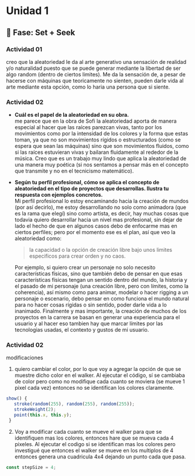 # Unidad 1

## 🔎 Fase: Set + Seek

### Actividad 01
creo que la aleatoriedad le da al arte generativo una sensación de realidad y/o naturalidad puesto que se puede generar mediante la libertad de ser algo random (dentro de ciertos limites). Me da la sensación de, a pesar de hacerse con máquinas que teoricamente no sienten, pueden darle vida al arte mediante esta opción, como lo haria una persona que si siente. 

### Actividad 02

* **Cuál es el papel de la aleatoriedad en su obra.**  
  me parece que en la obra de Sofi la aleatoriedad aporta de manera especial al hacer que las raíces parezcan vivas, tanto por los movimientos como por la intensidad de los colores y la forma que estas toman, ya que no son movimientos rígidos o estructurados (como se espera que sean las máquinas) sino que son movimientos fluidos, como si las raíces estuvieran vivas y bailaran fluidamente al rededor de la música. Creo que es un trabajo muy lindo que aplica la aleatoriedad de una manera muy poética (si nos sentamos a pensar más en el concepto que transmite y no en el tecnicismo matemático).
  
* **Según tu perfil profesional, cómo se aplica el concepto de aleatoriedad en el tipo de proyectos que desarrollas. Ilustra tu respuesta con ejemplos concretos.**     
  Mi perfil profesional lo estoy encaminando hacia la creación de mundos (por así decirlo), me estoy desarrollando no solo como animadora (que es la rama que elegí) sino como artista, es decir, hay muchas cosas que todavia quiero desarrollar hacia un nivel mas profesional, sin dejar de lado el hecho de que en algunos casos debo de enfocarme mas en ciertos perfiles; pero por el momento ese es el plan, así que veo la aleatoriedad como:       

  > la capacidad o la opción de creación libre bajo unos limites especificos para crear orden y no caos.   

  Por ejemplo, si quiero crear un personaje no solo necesito características físicas, sino que también debo de pensar en que esas características físicas tengan un sentido dentro del mundo, la historia y el pasado de mi personaje (una creación libre, pero con límites, como la coherencia), así mismo como para animar, modelar o hacer rigging a un personaje o escenario, debo pensar en como funciona el mundo natural para no hacer cosas rígidas o sin sentido, poder darle vida a lo inanimado. Finalmente y mas importante, la creación de muchos de los proyectos en la carrera se basan en generar una experiencia para el usuario y al hacer eso tambien hay que marcar límites por las tecnologias usadas, el contexto y gustos de mi usuario. 

### Actividad 02

modificaciones 
1. quiero cambiar el color, por lo que voy a agregar la opción de que se muestre dicho color en el walker. Al ejecutar el código, sí se cambiaba de color pero como no modifique cada cuanto se moviera (se mueve 1 pixel cada vez) entonces no se identifican los colores claramente.
 ```js
show() {
    stroke(random(255), random(255), random(255));
    strokeWeight(2);
    point(this.x, this.y);
  }
 ```

2. Voy a modificar cada cuanto se mueve el walker para que se identifiquen mas los colores, entonces hare que se mueva cada 4 pixeles. Al ejecutar el codigo si se identifican mas los colores pero investigué que entonces el walker se mueve en los multiplos de 4 entonces genera una cuadricula 4x4 dejando un punto cada que pasa.
 ```js
const stepSize = 4;
 ```





